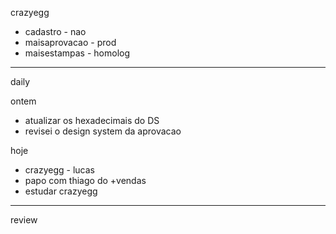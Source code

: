 crazyegg
- cadastro - nao
- maisaprovacao - prod
- maisestampas - homolog

---

daily

ontem
- atualizar os hexadecimais do DS
- revisei o design system da aprovacao

hoje
- crazyegg - lucas
- papo com thiago do +vendas
- estudar crazyegg

---

review

